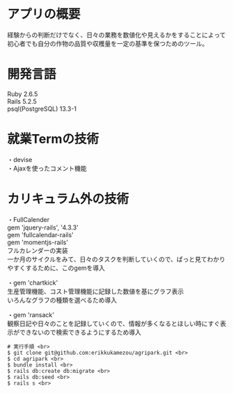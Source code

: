 # アプリの概要 <br>
経験からの判断だけでなく、日々の業務を数値化や見えるかをすることによって
初心者でも自分の作物の品質や収穫量を一定の基準を保つためのツール。


# 開発言語 <br>
Ruby 2.6.5 <br>
Rails 5.2.5 <br>
psql(PostgreSQL) 13.3-1 <br>

# 就業Termの技術 <br>
・devise <br>
・Ajaxを使ったコメント機能 <br>

# カリキュラム外の技術 <br>
・FullCalender <br>
gem 'jquery-rails', '4.3.3' <br>
gem 'fullcalendar-rails' <br>
gem 'momentjs-rails' <br>
フルカレンダーの実装 <br>
一か月のサイクルをみて、日々のタスクを判断していくので、ぱっと見てわかりやすくするために、このgemを導入 <br>

・gem 'chartkick' <br>
生産管理機能、コスト管理機能に記録した数値を基にグラフ表示 <br>
いろんなグラフの種類を選べるため導入 <br>

・gem 'ransack' <br>
観察日記や日々のことを記録していくので、情報が多くなるとほしい時にすぐ表示ができないので検索できるようにするため導入 <br>

```
# 実行手順 <br>
$ git clone git@github.com:erikkukamezou/agripark.git <br>
$ cd agripark <br>
$ bundle install <br>
$ rails db:create db:migrate <br>
$ rails db:seed <br>
$ rails s <br>
```
